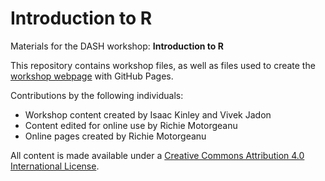 # Introduction to R
Materials for the DASH workshop: **Introduction to R**  

This repository contains workshop files, as well as files used to create the [workshop webpage](https://scds.github.io/intro-r/) with GitHub Pages. 

Contributions by the following individuals: 
- Workshop content created by Isaac Kinley and Vivek Jadon
- Content edited for online use by Richie Motorgeanu
- Online pages created by Richie Motorgeanu

All content is made available under a [Creative Commons Attribution 4.0 International License](https://creativecommons.org/licenses/by/4.0/).  
